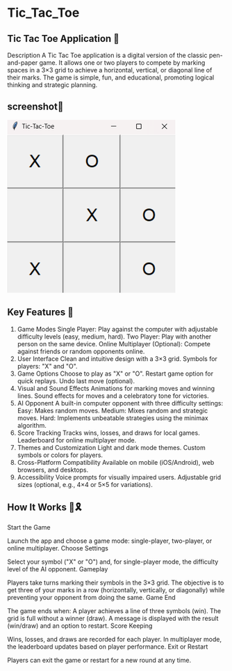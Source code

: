 # Tic_Tac_Toe

## Tic Tac Toe Application 📱
Description
A Tic Tac Toe application is a digital version of the classic pen-and-paper game. It allows one or two players to compete by marking spaces in a 3×3 grid to achieve a horizontal, vertical, or diagonal line of their marks. The game is simple, fun, and educational, promoting logical thinking and strategic planning.

## screenshot🤖

![](I1.png)

## Key Features 🌟
1. Game Modes
Single Player: Play against the computer with adjustable difficulty levels (easy, medium, hard).
Two Player: Play with another person on the same device.
Online Multiplayer (Optional): Compete against friends or random opponents online.
2. User Interface
Clean and intuitive design with a 3×3 grid.
Symbols for players: "X" and "O".
3. Game Options
Choose to play as "X" or "O".
Restart game option for quick replays.
Undo last move (optional).
4. Visual and Sound Effects
Animations for marking moves and winning lines.
Sound effects for moves and a celebratory tone for victories.
5. AI Opponent
A built-in computer opponent with three difficulty settings:
Easy: Makes random moves.
Medium: Mixes random and strategic moves.
Hard: Implements unbeatable strategies using the minimax algorithm.
6. Score Tracking
Tracks wins, losses, and draws for local games.
Leaderboard for online multiplayer mode.
7. Themes and Customization
Light and dark mode themes.
Custom symbols or colors for players.
8. Cross-Platform Compatibility
Available on mobile (iOS/Android), web browsers, and desktops.
9. Accessibility
Voice prompts for visually impaired users.
Adjustable grid sizes (optional, e.g., 4×4 or 5×5 for variations).


## How It Works 💫🎗️
Start the Game

Launch the app and choose a game mode: single-player, two-player, or online multiplayer.
Choose Settings

Select your symbol ("X" or "O") and, for single-player mode, the difficulty level of the AI opponent.
Gameplay

Players take turns marking their symbols in the 3×3 grid.
The objective is to get three of your marks in a row (horizontally, vertically, or diagonally) while preventing your opponent from doing the same.
Game End

The game ends when:
A player achieves a line of three symbols (win).
The grid is full without a winner (draw).
A message is displayed with the result (win/draw) and an option to restart.
Score Keeping

Wins, losses, and draws are recorded for each player.
In multiplayer mode, the leaderboard updates based on player performance.
Exit or Restart

Players can exit the game or restart for a new round at any time.







